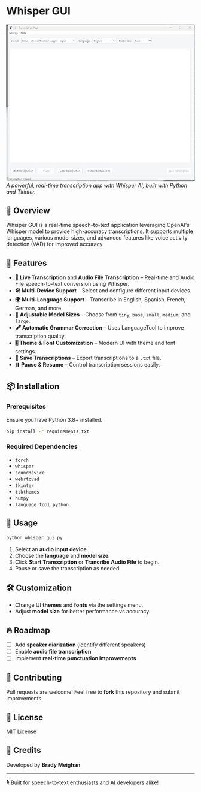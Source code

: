 # Whisper GUI

![Whisper GUI](screenshot.png)  
*A powerful, real-time transcription app with Whisper AI, built with Python and Tkinter.*

## 🚀 Overview
Whisper GUI is a real-time speech-to-text application leveraging OpenAI's Whisper model to provide high-accuracy transcriptions. It supports multiple languages, various model sizes, and advanced features like voice activity detection (VAD) for improved accuracy.

## 🎯 Features
- **🎤 Live Transcription** and **Audio File Transcription** – Real-time and Audio File speech-to-text conversion using Whisper.
- **🛠️ Multi-Device Support** – Select and configure different input devices.
- **🌍 Multi-Language Support** – Transcribe in English, Spanish, French, German, and more.
- **📏 Adjustable Model Sizes** – Choose from `tiny`, `base`, `small`, `medium`, and `large`.
- **🖋️ Automatic Grammar Correction** – Uses LanguageTool to improve transcription quality.
- **🎚️ Theme & Font Customization** – Modern UI with theme and font settings.
- **💾 Save Transcriptions** – Export transcriptions to a `.txt` file.
- **⏸️ Pause & Resume** – Control transcription sessions easily.

## 📦 Installation
### Prerequisites
Ensure you have Python 3.8+ installed.

```sh
pip install -r requirements.txt
```

### Required Dependencies
- `torch`
- `whisper`
- `sounddevice`
- `webrtcvad`
- `tkinter`
- `ttkthemes`
- `numpy`
- `language_tool_python`

## 🏃 Usage
```sh
python whisper_gui.py
```

1. Select an **audio input device**.
2. Choose the **language** and **model size**.
3. Click **Start Transcription** or **Trancribe Audio File** to begin.
4. Pause or save the transcription as needed.

## 🛠️ Customization
- Change UI **themes** and **fonts** via the settings menu.
- Adjust **model size** for better performance vs accuracy.

## 🔥 Roadmap
- [ ] Add **speaker diarization** (identify different speakers)
- [ ] Enable **audio file transcription**
- [ ] Implement **real-time punctuation improvements**

## 🤝 Contributing
Pull requests are welcome! Feel free to **fork** this repository and submit improvements.

## 📜 License
MIT License

## 📢 Credits
Developed by **Brady Meighan**

---
🎙️ Built for speech-to-text enthusiasts and AI developers alike!

